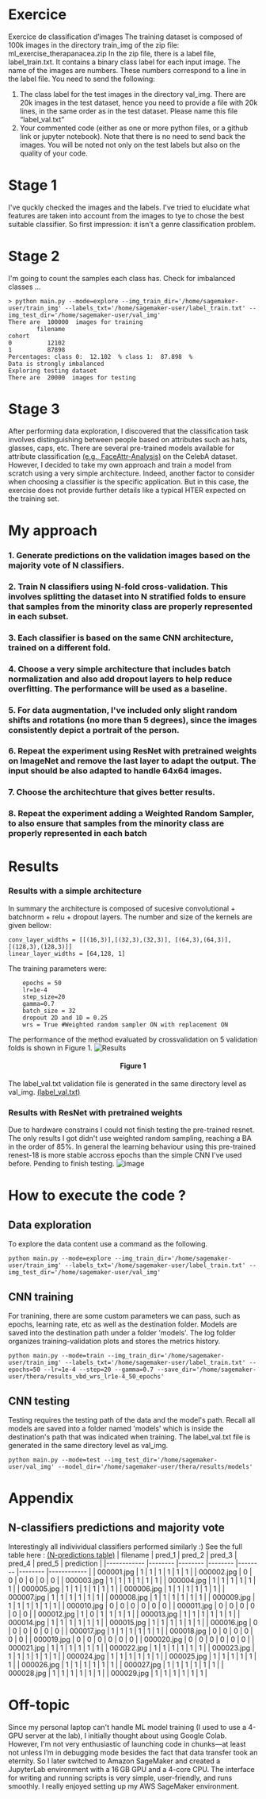 # Exercice
Exercice de classification d’images
The training dataset is composed of 100k images in the directory train_img of the zip file: ml_exercise_therapanacea.zip
In the zip file, there is a label file, label_train.txt. It contains a binary class label for each input image. The name of the images are numbers. These numbers correspond to a line in the label file.
You need to send the following:
  1. The class label for the test images in the directory val_img.
There are 20k images in the test dataset, hence you need to provide a file with 20k
lines, in the same order as in the test dataset. Please name this file “label_val.txt”
  2. Your commented code (either as one or more python files, or a github link or jupyter
notebook).
Note that there is no need to send back the images.
You will be noted not only on the test labels but also on the quality of your code.

# Stage 1 
I've quckly checked the images and the labels. I've tried to elucidate what features are taken into account from the images to tye to chose the best suitable classifier. So first impression: it isn't a genre classification problem. 
# Stage 2 
I'm going to count the samples each class has. Check for imbalanced classes ... 
```text
> python main.py --mode=explore --img_train_dir='/home/sagemaker-user/train_img' --labels_txt='/home/sagemaker-user/label_train.txt' --img_test_dir='/home/sagemaker-user/val_img'
There are  100000  images for training
        filename
cohort          
0          12102
1          87898
Percentages: class 0:  12.102  % class 1:  87.898  %
Data is strongly imbalanced
Exploring testing dataset
There are  20000  images for testing
```
# Stage 3
After performing data exploration, I discovered that the classification task involves distinguishing between people based on attributes such as hats, glasses, caps, etc. There are several pre-trained models available for attribute classification [(e.g., FaceAttr-Analysis)](https://github.com/Hawaii0821/FaceAttr-Analysis/tree/master) on the CelebA dataset. However, I decided to take my own approach and train a model from scratch using a very simple architecture. Indeed, another factor to consider when choosing a classifier is the specific application. But in this case, the exercise does not provide further details like a typical HTER expected on the training set.
# My approach
### 1. Generate predictions on the validation images based on the majority vote of N classifiers.
### 2. Train N classifiers using N-fold cross-validation. This involves splitting the dataset into N stratified folds to ensure that samples from the minority class are properly represented in each subset.
### 3. Each classifier is based on the same CNN architecture, trained on a different fold.
### 4. Choose a very simple architecture that includes batch normalization and also add dropout layers to help reduce overfitting. The performance will be used as a baseline. 
### 5. For data augmentation, I've included only slight random shifts and rotations (no more than 5 degrees), since the images consistently depict a portrait of the person.
### 6. Repeat the experiment using ResNet with pretrained weights on ImageNet and remove the last layer to adapt the output. The input should be also adapted to handle 64x64 images. 
### 7. Choose the architechture that gives better results.
### 8. Repeat the experiment adding a Weighted Random Sampler, to also ensure that samples from the minority class are properly represented in each batch

# Results
### Results with a simple architecture
In summary the architecture is composed of sucesive convolutional + batchnorm + relu + dropout layers. The number and size of the kernels are given bellow:
```
conv_layer_widths = [[(16,3)],[(32,3),(32,3)], [(64,3),(64,3)], [(128,3),(128,3)]]
linear_layer_widths = [64,128, 1]
```
The training parameters were:
```
    epochs = 50
    lr=1e-4
    step_size=20
    gamma=0.7
    batch_size = 32
    dropout 2D and 1D = 0.25
    wrs = True #Weighted random sampler ON with replacement ON
```
The performance of the method evaluated by crossvalidation on 5 validation folds is shown in Figure 1.
![Results](https://github.com/user-attachments/assets/8f921480-dfaa-4797-9c06-6642545d7b37)
<h4 align="center">Figure 1</h1>

The label_val.txt validation file is generated in the same directory level as val_img. [(label_val.txt)](https://github.com/alfonsoer/thera/blob/main/label_val.txt)

### Results with ResNet with pretrained weights 
Due to hardware constrains I could not finish testing the pre-trained resnet. The only results I got didn't use weighted random sampling, reaching a BA in the order of 85%. In general the learning behaviour using this pre-trained renest-18 is more stable accross epochs than the simple CNN I've used before. Pending to finish testing.
![image](https://github.com/user-attachments/assets/57ea0fec-4e06-459e-a9ee-83958fd7c706)

# How to execute the code ?
## Data exploration
To explore the data content use a command as the following. 
```
python main.py --mode=explore --img_train_dir='/home/sagemaker-user/train_img' --labels_txt='/home/sagemaker-user/label_train.txt' --img_test_dir='/home/sagemaker-user/val_img'
```
## CNN training
For tranining, there are some custom parameters we can pass, such as epochs, learning rate, etc as well as the destination folder. Models are saved into the destination path under a folder 'models'. The log folder organizes training-validation plots and stores the metrics history.
```
python main.py --mode=train --img_train_dir='/home/sagemaker-user/train_img' --labels_txt='/home/sagemaker-user/label_train.txt' --epochs=50 --lr=1e-4 --step=20 --gamma=0.7 --save_dir='/home/sagemaker-user/thera/results_vbd_wrs_lr1e-4_50_epochs'
```
## CNN testing
Testing requires the testing path of the data and the model's path. Recall all models are saved into a folder named 'models' which is inside the destination's path that was indicated when training. The label_val.txt file is generated in the same directory level as val_img.
```
python main.py --mode=test --img_test_dir='/home/sagemaker-user/val_img' --model_dir='/home/sagemaker-user/thera/results/models'
```

# Appendix
## N-classifiers predictions and majority vote
Interestingly all indivividual classifiers performed similarly :) See the full table here : [(N-predictions table)](https://github.com/alfonsoer/thera/blob/main/test_predictions_majority_voting.csv)
| filename   	| pred_1 	| pred_2 	| pred_3 	| pred_4 	| pred_5 	| prediction 	|
|------------	|--------	|--------	|--------	|--------	|--------	|------------	|
| 000001.jpg 	| 1      	| 1      	| 1      	| 1      	| 1      	| 1          	|
| 000002.jpg 	| 0      	| 0      	| 0      	| 0      	| 0      	| 0          	|
| 000003.jpg 	| 1      	| 1      	| 1      	| 1      	| 1      	| 1          	|
| 000004.jpg 	| 1      	| 1      	| 1      	| 1      	| 1      	| 1          	|
| 000005.jpg 	| 1      	| 1      	| 1      	| 1      	| 1      	| 1          	|
| 000006.jpg 	| 1      	| 1      	| 1      	| 1      	| 1      	| 1          	|
| 000007.jpg 	| 1      	| 1      	| 1      	| 1      	| 1      	| 1          	|
| 000008.jpg 	| 1      	| 1      	| 1      	| 1      	| 1      	| 1          	|
| 000009.jpg 	| 1      	| 1      	| 1      	| 1      	| 1      	| 1          	|
| 000010.jpg 	| 0      	| 0      	| 0      	| 0      	| 0      	| 0          	|
| 000011.jpg 	| 0      	| 0      	| 0      	| 0      	| 0      	| 0          	|
| 000012.jpg 	| 1      	| 0      	| 1      	| 1      	| 1      	| 1          	|
| 000013.jpg 	| 1      	| 1      	| 1      	| 1      	| 1      	| 1          	|
| 000014.jpg 	| 1      	| 1      	| 1      	| 1      	| 1      	| 1          	|
| 000015.jpg 	| 1      	| 1      	| 1      	| 1      	| 1      	| 1          	|
| 000016.jpg 	| 0      	| 0      	| 0      	| 0      	| 0      	| 0          	|
| 000017.jpg 	| 1      	| 1      	| 1      	| 1      	| 1      	| 1          	|
| 000018.jpg 	| 0      	| 0      	| 0      	| 0      	| 0      	| 0          	|
| 000019.jpg 	| 0      	| 0      	| 0      	| 0      	| 0      	| 0          	|
| 000020.jpg 	| 0      	| 0      	| 0      	| 0      	| 0      	| 0          	|
| 000021.jpg 	| 1      	| 1      	| 1      	| 1      	| 1      	| 1          	|
| 000022.jpg 	| 1      	| 1      	| 1      	| 1      	| 1      	| 1          	|
| 000023.jpg 	| 1      	| 1      	| 1      	| 1      	| 1      	| 1          	|
| 000024.jpg 	| 1      	| 1      	| 1      	| 1      	| 1      	| 1          	|
| 000025.jpg 	| 1      	| 1      	| 1      	| 1      	| 1      	| 1          	|
| 000026.jpg 	| 1      	| 1      	| 1      	| 1      	| 1      	| 1          	|
| 000027.jpg 	| 1      	| 1      	| 1      	| 1      	| 1      	| 1          	|
| 000028.jpg 	| 1      	| 1      	| 1      	| 1      	| 1      	| 1          	|
| 000029.jpg 	| 1      	| 1      	| 1      	| 1      	| 1      	| 1          	|

# Off-topic
Since my personal laptop can't handle ML model training (I used to use a 4-GPU server at the lab), I initially thought about using Google Colab. However, I'm not very enthusiastic of launching code in chunks—at least not unless I’m in debugging mode besides the fact that data transfer took an eternity. So I later switched to Amazon SageMaker and created a JupyterLab environment with a 16 GB GPU and a 4-core CPU. The interface for writing and running scripts is very simple, user-friendly, and runs smoothly. I really enjoyed setting up my AWS SageMaker environment.
